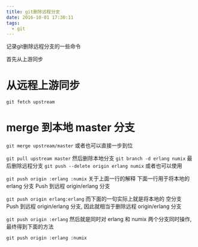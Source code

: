 ```yaml
---
title: git删除远程分支
date: 2016-10-01 17:30:11
tags: 
  - git
---
```


记录git删除远程分支的一些命令

<!-- more -->

首先从上游同步
# 从远程上游同步
`git fetch upstream`

# merge 到本地 master 分支
`git merge upstream/master`
或者也可以直接一步到位

`git pull upstream master`
然后删除本地分支
`git branch -d erlang numix`
最后删除远程分支
`git push --delete origin erlang numix`
或者也可以使用

`git push origin :erlang :numix`
关于上面一行的解释
下面一行用于将本地的 erlang 分支 Push 到远程 origin/erlang 分支

`git push origin erlang:erlang`
而下面的一句实际上就是将本地的 空分支 Push 到远程 origin/erlang 分支, 因此就相当于删除远程 origin/erlang 分支

`git push origin :erlang`
然后就是同时对 erlang 和 numix 两个分支同时操作, 最终得到下面的方法

`git push origin :erlang :numix`